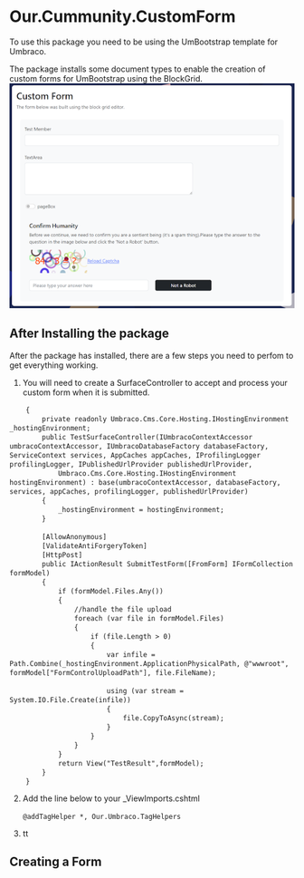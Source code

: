 # Our.Cummunity.CustomForm
To use this package you need to be using the UmBootstrap template for Umbraco.

The package installs some document types to enable the creation of custom forms for UmBootstrap using the BlockGrid.
![Example custom form](images/customform.png)

## After Installing the package
After the package has installed, there are a few steps you need to perfom to get everything working.

1. You will need to create a SurfaceController to accept and process your custom form when it is submitted.

``` public class TestSurfaceController : SurfaceController
    {
        private readonly Umbraco.Cms.Core.Hosting.IHostingEnvironment _hostingEnvironment;
        public TestSurfaceController(IUmbracoContextAccessor umbracoContextAccessor, IUmbracoDatabaseFactory databaseFactory, ServiceContext services, AppCaches appCaches, IProfilingLogger profilingLogger, IPublishedUrlProvider publishedUrlProvider,
            Umbraco.Cms.Core.Hosting.IHostingEnvironment hostingEnvironment) : base(umbracoContextAccessor, databaseFactory, services, appCaches, profilingLogger, publishedUrlProvider)
        {
            _hostingEnvironment = hostingEnvironment;
        }

        [AllowAnonymous]
        [ValidateAntiForgeryToken]
        [HttpPost]
        public IActionResult SubmitTestForm([FromForm] IFormCollection formModel)
        {
            if (formModel.Files.Any())
            {
                //handle the file upload
                foreach (var file in formModel.Files)  
                {  
                    if (file.Length > 0)  
                    {  
                        var infile = Path.Combine(_hostingEnvironment.ApplicationPhysicalPath, @"wwwroot", formModel["FormControlUploadPath"], file.FileName);  
  
                        using (var stream = System.IO.File.Create(infile))  
                        {  
                            file.CopyToAsync(stream);  
                        }  
                    }  
                }  
            }
            return View("TestResult",formModel);
        }
    }
```

2. Add the line below to your _ViewImports.cshtml

    ```@addTagHelper *, Our.Umbraco.TagHelpers```

3. tt

## Creating a Form
